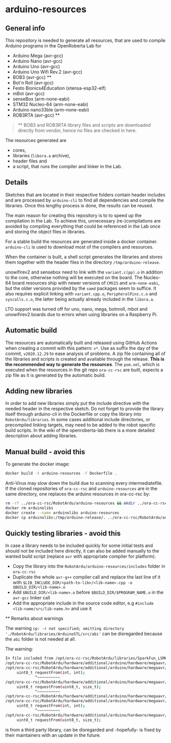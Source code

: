 # arduino-resources

## General info

This repository is needed to generate all resources, that are used to compile Arduino programs in the OpenRoberta Lab for

- Arduino Mega (avr-gcc)
- Arduino Nano (avr-gcc)
- Arduino Uno (avr-gcc)
- Arduino Uno Wifi Rev.2 (avr-gcc)
- BOB3 (avr-gcc) **
- Bot'n Roll (avr-gcc)
- Festo Bionics4Education (xtensa-esp32-elf)
- mBot (avr-gcc)
- senseBox (arm-none-eabi)
- STM32 Nucleo-64 (arm-none-eabi)
- Arduino nano33ble (arm-none-eabi)
- ROB3RTA (avr-gcc) **

> ** BOB3 and ROB3RTA library files and scripts are downloaded directly from vendor, hence no files are checked in here.

The resources generated are

- cores,
- libraries (`libora.a` archive),
- header files and
- a script, that runs the compiler and linker in the Lab.

## Details

Sketches that are located in their respective folders contain header includes and are processed by `arduino-cli` to
find all dependencies and compile the libraries. Once this lengthy process is done, the results can be reused.

The main reason for creating this repository is to to speed up the compilation in the Lab. To achieve this,
unnecessary (re-)compilations are avoided by compiling everything that could be referenced in the Lab once and
storing the object files in libraries.

For a stable build the resources are generated inside a docker container. `arduino-cli` is used to download most of
the compilers and resources.

When the container is built, a shell script generates the libraries and stores them together with the header files
in the directory `/tmp/arduino-release`.

unowifirev2 and sensebox need to link with the `variant.c(pp).o` in addition to the core, otherwise nothing will be
executed on the board. The Nucleo-64 board resources ship with newer versions of `CMSIS` and `arm-none-eabi`, but the
older versions provided by the `samd` packages seem to suffice. It also requires explicit linking with `variant.cpp.o`,
`PeripheralPins.c.o` and `syscalls.c.o`, the latter being actually already included in the `libora.a`.

LTO support was turned off for uno, nano, mega, botnroll, mbot and unowifirev2 boards due to errors when using libraries
on a Raspberry Pi.

## Automatic build

The resources are automatically built and released using GitHub Actions when creating a commit with this pattern: `v*`.
Use as suffix the day of the commit, `v2020.12.29` to ease analysis of problems.
A zip file containing all of the libraries and scripts is created and available through the release.
**This is the recommended way to generate the resources**. The `pom.xml`, which is executed when the resources in the git
repo `ora-cc-rsc` are built, expects a zip file as it is generated by the automatic build.

## Adding new libraries

In order to add new libraries simply put the include directive with the needed header in the respective sketch.
Do not forget to provide the library itself through arduino-cli in the Dockerfile or copy the library into `RobotArdu/libraries`.
In some cases additional include directories, or precompiled linking targets, may need to be added to the robot specific build scripts.
In the wiki of the openroberta-lab there is a more detailed description about adding libraries.

## Manual build - avoid this

To generate the docker image:

```bash
docker build -t arduino-resources -f Dockerfile .
```

Anti-Virus may slow down the build due to scanning every intermediatefile. If the cloned repositories of `ora-cc-rsc` and
`arduino-resources` are in the same directory, one replaces the arduino resources in ora-cc-rsc by:

```bash
rm -rf ../ora-cc-rsc/RobotArdu/arduino-resources && mkdir ../ora-cc-rsc/RobotArdu/arduino-resources
docker rm arduinolibs
docker create --name arduinolibs arduino-resources
docker cp arduinolibs:/tmp/arduino-release/. ../ora-cc-rsc/RobotArdu/arduino-resources
```

## Quickly testing libraries - avoid this

In case a library needs to be included quickly for some initial tests and should not be included here directly, it can also be added
manually to the wanted build script (replace `avr` with appropriate compiler for platform).

- Copy the library into the `RobotArdu/arduino-resources/includes` folder in `ora-cc-rsc`
- Duplicate the whole `avr-g++` compiler call and replace the last line of it with `$LIB_INCLUDE_DIR/<path-to-lib>/<lib-name>.cpp -o $BUILD_DIR/<lib-name>.o`
- Add `$BUILD_DIR/<lib-name>.o` before `$BUILD_DIR/$PROGRAM_NAME.o` in the `avr-gcc` linker call
- Add the appropriate include in the source code editor, e.g `#include <lib-name/src/lib-name.h>` and use it

** Remarks about warnings

The warning `cp: -r not specified; omitting directory './RobotArdu/libraries/ArduinoSTL/src/abi'` can be disregarded
because the `abi` folder is not needed at all.

The warning:
```bash
In file included from /opt/ora-cc-rsc/RobotArdu/libraries/SparkFun_LSM6DS3_Breakout/src/SparkFunLSM6DS3.cpp:32:0:
/opt/ora-cc-rsc/RobotArdu/hardware/additional/arduino/hardware/megaavr/1.8.5/libraries/Wire/src/Wire.h: In member function 'status_t LSM6DS3Core::readRegisterRegion(uint8_t*, uint8_t, uint8_t)':
/opt/ora-cc-rsc/RobotArdu/hardware/additional/arduino/hardware/megaavr/1.8.5/libraries/Wire/src/Wire.h:62:13: note: candidate 1: uint8_t TwoWire::requestFrom(int, int)
     uint8_t requestFrom(int, int);
             ^~~~~~~~~~~
/opt/ora-cc-rsc/RobotArdu/hardware/additional/arduino/hardware/megaavr/1.8.5/libraries/Wire/src/Wire.h:60:13: note: candidate 2: virtual uint8_t TwoWire::requestFrom(uint8_t, size_t)
     uint8_t requestFrom(uint8_t, size_t);
             ^~~~~~~~~~~
/opt/ora-cc-rsc/RobotArdu/hardware/additional/arduino/hardware/megaavr/1.8.5/libraries/Wire/src/Wire.h: In member function 'status_t LSM6DS3Core::readRegister(uint8_t*, uint8_t)':
/opt/ora-cc-rsc/RobotArdu/hardware/additional/arduino/hardware/megaavr/1.8.5/libraries/Wire/src/Wire.h:62:13: note: candidate 1: uint8_t TwoWire::requestFrom(int, int)
     uint8_t requestFrom(int, int);
             ^~~~~~~~~~~
/opt/ora-cc-rsc/RobotArdu/hardware/additional/arduino/hardware/megaavr/1.8.5/libraries/Wire/src/Wire.h:60:13: note: candidate 2: virtual uint8_t TwoWire::requestFrom(uint8_t, size_t)
     uint8_t requestFrom(uint8_t, size_t);
```
is from a third party library, can be disregarded and -hopefully- is fixed by their maintainers with an update in the future.
